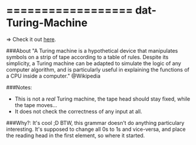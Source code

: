 ==================
dat-Turing-Machine
==================

=> Check it out [here](https://rawgithub.com/javierhonduco/dat-Turing-Machine/master/index.html).

###About
"A Turing machine is a hypothetical device that manipulates symbols on a strip of tape according to a table of rules. Despite its simplicity, a Turing machine can be adapted to simulate the logic of any computer algorithm, and is particularly useful in explaining the functions of a CPU inside a computer." @Wikipedia

###Notes:
* This is not a _real_ Turing machine, the tape head should stay fixed, while the tape moves...
* It does not check the correctness of any input at all.

###Why?:
It's cool ;D BTW, this grammar doesn't do anything particulary interesting. It's supposed to change all 0s to 1s and vice-versa, and place the reading head in the first element, so where it started.


